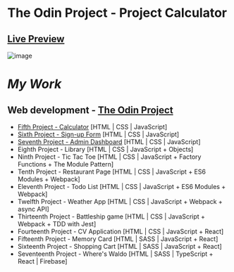 # The Odin Project - Project Calculator

## <a href="https://notdroid.github.io/top-calculator/">Live Preview</a><br>
![image](https://github.com/notDroid/calculator/assets/127229451/330341a8-4f5c-4b8d-aa62-267a4b6e3779)

# _My Work_

## Web development - <a href="https://www.theodinproject.com/">The Odin Project</a>

- <a href="https://github.com/notDroid/top-calculator">Fifth Project - Calculator</a> [HTML | CSS | JavaScript]
- <a href="https://github.com/notDroid/top-sign-up-form">Sixth Project - Sign-up Form</a> [HTML | CSS | JavaScript]
- <a href="https://github.com/notDroid/top-admin-dashboard">Seventh Project - Admin Dashboard</a> [HTML | CSS | JavaScript]
- <a>Eighth Project - Library</a> [HTML | CSS | JavaScript + Objects]
- <a>Ninth Project - Tic Tac Toe</a> [HTML | CSS | JavaScript + Factory Functions + The Module Pattern]
- <a>Tenth Project - Restaurant Page</a> [HTML | CSS | JavaScript + ES6 Modules + Webpack]
- <a>Eleventh Project - Todo List</a> [HTML | CSS | JavaScript + ES6 Modules + Webpack]
- <a>Twelfth Project - Weather App</a> [HTML | CSS | JavaScript + Webpack + async API]
- <a>Thirteenth Project - Battleship game</a> [HTML | CSS | JavaScript + Webpack + TDD with Jest]
- <a>Fourteenth Project - CV Application</a> [HTML | CSS | JavaScript + React]
- <a>Fifteenth Project - Memory Card</a> [HTML | SASS | JavaScript + React]
- <a>Sixteenth Project - Shopping Cart</a> [HTML | SASS | JavaScript + React]
- <a>Seventeenth Project - Where's Waldo</a> [HTML | SASS | TypeScript + React | Firebase]
